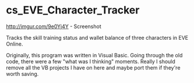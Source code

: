 # cs_EVE_Character_Tracker

http://imgur.com/9e0Yj4Y - Screenshot

Tracks the skill training status and wallet balance of three characters in EVE Online.

Originally, this program was written in Visual Basic. Going through the old code, there were a few "what was I thinking" moments. Really I should remove all the VB projects I have on here and maybe port them if they're worth saving.

